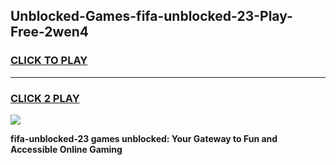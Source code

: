 
## Unblocked-Games-fifa-unblocked-23-Play-Free-2wen4
<h3>
<a href="https://premium76.site?title=fifa-unblocked-23&ref=21A">CLICK TO PLAY</a></h3>
<hr>

<h3>
<a href="https://premium76.site?title=fifa-unblocked-23&ref=21A">CLICK 2 PLAY</a>
  
</h3>

<a href="https://premium76.site?title=fifa-unblocked-23&ref=21A"><img src="https://clearcache.store/games.png"></a>


**fifa-unblocked-23 games unblocked: Your Gateway to Fun and Accessible Online Gaming**
